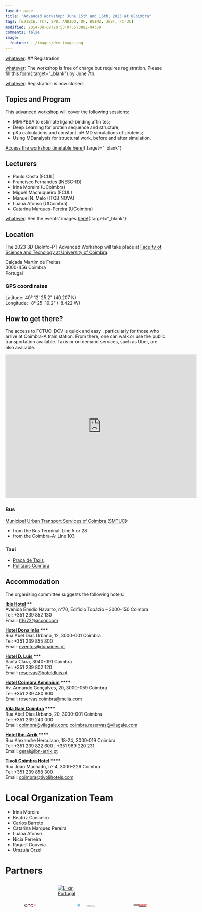 ```yaml
---
layout: page
title: "Advanced Workshop: June 15th and 16th, 2023 at UCoimbra"
tags: [EJIBCE, FCT, SPB, ANBIOQ, DF, BSIM2, JEST, FCTUC]
modified: 2014-08-08T20:53:07.573882-04:00
comments: false
image:
  feature: ../images/dcv_image.png
---
```


[whatever]: ## Registration

[whatever]: The workshop is free of charge but requires registration. Please fill [this form](https://forms.gle/5n8Phw5HH5Yixxsq8){:target="_blank"} by June 7th.

[whatever]: Registration is now closed.

## Topics and Program

This advanced workshop will cover the following sessions:

- MM/PBSA to estimate ligand-binding affinites;
- Deep Learning for protein sequence and structure;
- pKa calculations and constant-pH MD simulations of proteins;
- Using MDanalysis for structural work, before and after simulation.

[Access the workshop timetable here!](/workshops/Workshop_06_2023_Schedule.pdf){:target="_blank"}

## Lecturers

- Paulo Costa (FCUL)
- Francisco Fernandes (INESC-ID)
- Irina Moreira (UCoimbra)
- Miguel Machuqueiro (FCUL)
- Manuel N. Melo (ITQB NOVA)
- Luana Afonso (UCoimbra)
- Catarina Marques-Pereira (UCoimbra)

[whatever]: Photos
[whatever]: See the events' images [here!](https://3d-bioinfo-pt.github.io/edicoes_anteriores/intermediate_workshop_2022.html){:target="_blank"}

## Location

The 2023 3D-BioInfo-PT Advanced Workshop will take place at [Faculty of Science and Tecnology at University of Coimbra](https://www.uc.pt/en/fctuc/).

Calçada Martim de Freitas  
3000-456 Coimbra  
Portugal  
### GPS coordinates  
Latitude: 40° 12' 25.2" (40.207 N)  
Longitude: -8° 25' 19.2" (-8.422 W)  

## How to get there?

The access to FCTUC-DCV is quick and easy , particularly for those who arrive at Coimbra-A train station. From there, one can walk or use the public transportation available. Taxis or on demand services, such as Uber, are also available.

<iframe src="https://www.google.com/maps/embed?pb=!1m18!1m12!1m3!1d3047.09002382905!2d-8.424475784610461!3d40.
20706037939009!2m3!1f0!2f0!3f0!3m2!1i1024!2i768!4f13.
1!3m3!1m2!1s0xd22f9a07de99ec3%3A0x2ccfec8c3b4d8553!2sDepartamento%20de%20Ci%C3%AAncias%20da%20Vida%20-%20Universidade%2
0de%20Coimbra!5e0!3m2!1sen!2spt!4v1633991764427!5m2!1sen!2spt" style="border:0;" allowfullscreen="" loading="lazy" 
data-dashlane-frameid="330712481793" width="600" height="450"></iframe>

### Bus 
[Municipal Urban Transport Services of Coimbra (SMTUC)](https://www.smtuc.pt/en/):  
- from the Bus Terminal: Line 5 or 28  
- from the Coimbra-A: Line 103

### Taxi
- [Praça de Táxis](https://coimbra.empresasportugal.net/taxi-stand/praca-de-taxis-rodoviaria/)  
- [Politáxis Coimbra](http://www.politaxis.pt/)  

## Accommodation
The organizing committee suggests the following hotels:  

<b>[Ibis Hotel](http://www.ibis.com/discovering/ibis-hotel/index.pt.shtml) \**</b>  
Avenida Emídio Navarro, n°70, Edifício Topázio – 3000-150 Coimbra  
Tel: +351 239 852 130  
Email: h1672@accor.com

<b>[Hotel Dona Inês](https://www.donaines.pt/) \***</b>  
Rua Abel Dias Urbano, 12, 3000-001 Coimbra  
Tel: +351 239 855 800  
Email: eventos@donaines.pt

<b>[Hotel D. Luís](http://www.hoteldluis.pt/) \***</b>  
Santa Clara, 3040-091 Coimbra  
Tel: +351 239 802 120  
Email: reservas@hoteldluis.pt

<b>[Hotel Coimbra Aeminium](https://www.melia.com/en/hotels/portugal/coimbra/hotel-coimbra-aeminium-by-melia) \****</b>  
Av. Armando Gonçalves, 20, 3000-059 Coimbra  
Tel: +351 239 480 800  
Email: reservas.coimbra@melia.com

<b>[Vila Galé Coimbra](https://www.vilagale.com/br/hoteis/centro-de-portugal/vila-gale-coimbra) \****</b>  
Rua Abel Dias Urbano, 20, 3000-001 Coimbra  
Tel: +351 239 240 000  
Email: coimbra@vilagale.com; coimbra.reservas@vilagale.com

<b>[Hotel Ibn-Arrik](https://www.ibn-arrik.pt/) \****</b>  
Rua Alexandre Herculano, 18-24, 3000-019 Coimbra  
Tel: +351 239 822 600 ; +351 969 220 231  
Email: geral@ibn-arrik.pt

<b>[Tivoli Coimbra Hotel](https://www.tivolihotels.com/pt/tivoli-coimbra) \****</b>  
Rua João Machado, nº 4, 3000-226 Coimbra  
Tel: +351 239 858 300  
Email: coimbra@tivolihotels.com

# Local Organization Team

- Irina Moreira
- Beatriz Caniceiro
- Carlos Barreto
- Catarina Marques Pereira
- Luana Afonso
- Nícia Ferreira
- Raquel Gouveia
- Urszula Orzeł

# Partners
<div style="display:flex;align-items:center;justify-content:center;">
  <div style="padding-left:60px; padding-right:60px; padding-top:10px; padding-bottom:10px">
    <a href="https://www.biodata.pt/" target="_blank"><img src="/images/BioData.png" alt="BioData.pt" width="130"></a>
  </div>

  <div style="padding-left:60px; padding-right:60px; padding-top:10px; padding-bottom:10px">
    <a href="https://elixir-europe.org/about-us/who-we-are/nodes/portugal" target="_blank"><img src="/images/
elixir_portugal.png" alt="Elixir Portugal" width="120"></a>
  </div>

  <div style="padding-left:60px; padding-right:60px; padding-top:10px; padding-bottom:10px">
    <a href="https://www.wallfuture.com/" target="_blank"><img src="/images/wall_future.png" alt="Wall 
Future" width="200"></a>
  </div>

  <div style="padding-left:60px; padding-right:60px; padding-top:10px; padding-bottom:10px">
    <a href="http://www.uc.pt" target="_blank"><img src="/images/sponsors/logo_UC.jpg" alt="UC" width="130"></a>
  </div>
</div>

<div style="display:flex;align-items:center;justify-content:center;">
  <div style="padding-left:60px; padding-right:60px; padding-top:10px; padding-bottom:10px">
    <a href="https://www.cnc.uc.pt/" target="_blank"><img src="/images/sponsors/logo_CNC.png" alt="CNC-UC" width="180"></a>
  </div>
  
  <div style="padding-left:60px; padding-right:60px; padding-top:10px; padding-bottom:10px">
    <a href="https://www.uc.pt/fctuc/" target="_blank"><img src="/images/sponsors/logo_fctuc.jpg" alt="FCTUC" width="300"></a>
  </div>

  <div style="padding-left:60px; padding-right:60px; padding-top:10px; padding-bottom:10px">
    <a href="https://www.intermarche.pt/lojas/coimbra/07916-santa-clara/" target="_blank"><img src="/images/sponsors/logo_intermarche.png" 
    alt="Intermarché" width="200"></a>
  </div>
</div>